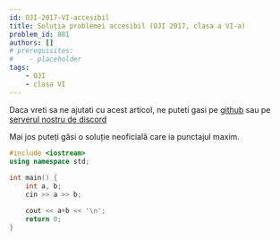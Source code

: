 ```yaml
---
id: OJI-2017-VI-accesibil
title: Soluția problemei accesibil (OJI 2017, clasa a VI-a)
problem_id: 881
authors: []
# prerequisites:
#    - placeholder
tags:
    - OJI
    - clasa VI
---
```


Daca vreti sa ne ajutati cu acest articol, ne puteti gasi pe [github](https://github.com/roalgo-discord/arhiva-educationala) sau pe [serverul nostru de discord](https://discord.gg/vdDRSmg3fC)

Mai jos puteți găsi o soluție neoficială care ia punctajul maxim.

```cpp
#include <iostream>
using namespace std;
 
int main() {
    int a, b;
    cin >> a >> b;

    cout << a+b << '\n';
    return 0;
}
```
